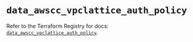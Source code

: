 # `data_awscc_vpclattice_auth_policy`

Refer to the Terraform Registry for docs: [`data_awscc_vpclattice_auth_policy`](https://registry.terraform.io/providers/hashicorp/awscc/0.70.0/docs/data-sources/vpclattice_auth_policy).
